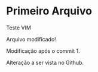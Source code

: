 # Primeiro Arquivo

Teste VIM

Arquivo modificado!

Modificação após o commit 1.

Alteração a ser vista no Github.
